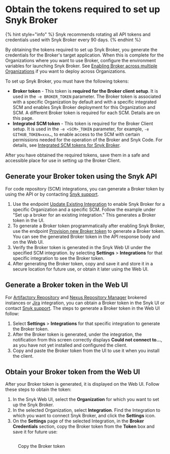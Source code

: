 # Obtain the tokens required to set up Snyk Broker

{% hint style="info" %}
Snyk recommends rotating all API tokens and credentials used with Snyk Broker every 90 days.
{% endhint %}

By obtaining the tokens required to set up Snyk Broker, you generate the credentials for the Broker's target application. When this is complete for the Organizations where you want to use Broker, configure the environment variables for launching Snyk Broker. See [Enabling Broker across multiple Organizations](enabling-broker-across-multiple-organizations.md) if you want to deploy across Organizations.

To set up Snyk Broker, you must have the following tokens:

* **Broker token** - This token is **required for the Broker client setup**. It is used in the `-e BROKER_TOKEN` parameter. The Broker token is associated with a specific Organization by default and with a specific integrated SCM and enables Snyk Broker deployment for this Organization and SCM. A different Broker token is required for each SCM. Details are on this page.
* **Integrated SCM token** - This token is required for the Broker Client setup. It is used in the `-e <SCM>_TOKEN` parameter, for example, `-e GITHUB_TOKEN=xxx…`, to enable access to the SCM with certain permissions needed for the operation of the Broker and Snyk Code. For details, see [Integrated SCM tokens for Snyk Broker](../../../../developer-tools/scms/scm-integrations-and-snyk-broker.md#integrated-scm-tokens-for-classic-broker).

After you have obtained the required tokens, save them in a safe and accessible place for use in setting up the Broker Client.

## **Generate your Broker token using the Snyk API**

For code repository (SCM) integrations, you can generate a Broker token by using the API or by contacting [Snyk support](https://support.snyk.io).

1. Use the endpoint [Update Existing Integration](../../../../snyk-api/reference/integrations-v1.md#org-orgid-integrations-type) to enable Snyk Broker for a specific Organization and a specific SCM. Follow the example under "Set up a broker for an existing integration." This generates a Broker token in the UI.
2. To generate a Broker token programmatically after enabling Snyk Broker, use the endpoint [Provision new Broker token](../../../../snyk-api/reference/integrations-v1.md#org-orgid-integrations-integrationid-authentication-provision-token) to generate a Broker token.\
   You can see the generated Broker token in the API response body and on the Web UI.
3. Verify the Broker token is generated in the Snyk Web UI under the specified SCM integration. by selecting **Settings** > **Integrations** for that specific integration to see the Broker token.
4. After generating the Broker token, copy and save it and store it in a secure location for future use, or obtain it later using the Web UI.

## **Generate a Broker token in the Web UI**

For [Artifactory Repository](../../../../scan-with-snyk/snyk-open-source/package-repository-integrations/artifactory-package-repository-connection-setup/) and [Nexus Repository Manager](../../../../scan-with-snyk/snyk-open-source/package-repository-integrations/nexus-repository-manager-connection-setup/) brokered instances or [Jira](../install-and-configure-snyk-broker/jira-prerequisites-and-steps-to-install-and-configure-broker/jira-install-and-configure-using-docker.md) integration, you can obtain a Broker token in the Snyk UI or contact [Snyk support](https://support.snyk.io). The steps to generate a Broker token in the Web UI follow:

1. Select **Settings** > **Integrations** for that specific integration to generate the Broker token.
2. After the Broker token is generated, under the integration, the notification from this screen correctly displays **Could not connect to…**, as you have not yet installed and configured the client.
3. Copy and paste the Broker token from the UI to use it when you install the client.

## Obtain your Broker token from the Web UI

After your Broker token is generated, it is displayed on the Web UI. Follow these steps to obtain the token:

1. In the Snyk Web UI, select the **Organization** for which you want to set up the Snyk Broker.
2. In the selected Organization, select **Integration**. Find the Integration to which you want to connect Snyk Broker, and click the **Settings** icon.
3. On the **Settings** page of the selected Integration, in the **Broker Credentials** section, copy the Broker token from the **Token** box and save it for future use:

<figure><img src="../../../../.gitbook/assets/Snyk Broker - Broker Token - box.png" alt=""><figcaption><p>Copy the Broker token</p></figcaption></figure>

